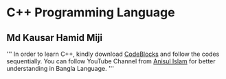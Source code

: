 # C++ Programming Language
## Md Kausar Hamid Miji 

'''
In order to learn C++, kindly download [CodeBlocks](https://www.codeblocks.org/downloads/) and follow the codes sequentially.
You can follow YouTube Channel from [Anisul Islam](https://www.youtube.com/watch?v=0T4mPpbNs_8&list=PLgH5QX0i9K3q0ZKeXtF--CZ0PdH1sSbYL&index=2) for better understanding in Bangla Language.
'''

